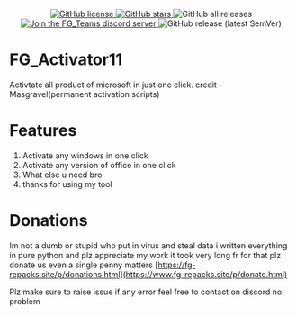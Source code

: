 <p align="center">
  <a href="https://github.com/furjac/FG_Activator11">
    <img src="https://img.shields.io/github/license/furjac/FG_Activator11" alt="GitHub license" />
  </a>
  <a href="https://github.com/furjac/FG_Activator11/stargazers">
    <img src="https://img.shields.io/github/stars/furjac/FG_Activator11" alt="GitHub stars" />
  </a>
  <img src="https://img.shields.io/github/downloads/furjac/FG_Activator11/total" alt="GitHub all releases" />
  <a href="https://discord.gg/YN9RKxewsq">
    <img src="https://img.shields.io/discord/1026098018929360967.svg?label=&logo=discord&logoColor=ffffff&color=5865F2" alt="Join the FG_Teams discord server" />
  </a>
  <img src="https://img.shields.io/github/v/release/furjac/FG_Activator11" alt="GitHub release (latest SemVer)" />
</p>

# FG_Activator11
Activtate all product of microsoft in just one click.
credit - Masgravel(permanent activation scripts) 

# Features

1. Activate any windows in one click
2. Activate any version of office in one click
3. What else u need bro
4. thanks for using my tool

# Donations

Im not a dumb or stupid who put in virus and steal data i written everything in pure python and plz appreciate my work it took very long fr 
for that plz donate us even a single penny matters [https://fg-repacks.site/p/donations.html](https://www.fg-repacks.site/p/donate.html)

Plz make sure to raise issue if any error feel free to contact on discord no problem

